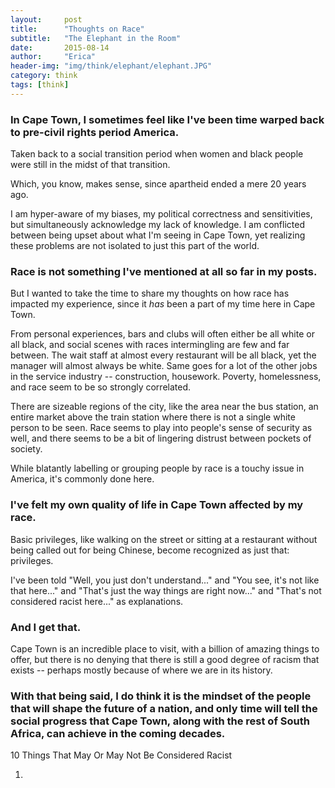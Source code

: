 ```yaml
---
layout:     post
title:      "Thoughts on Race"
subtitle:   "The Elephant in the Room"
date:       2015-08-14
author:     "Erica"
header-img: "img/think/elephant/elephant.JPG"
category: think
tags: [think]
---
```

<h3 class="section-heading">In Cape Town, I sometimes feel like I've been time warped back to pre-civil rights period America.</h3>

Taken back to a social transition period when women and black people were still in the midst of that transition.

Which, you know, makes sense, since apartheid ended a mere 20 years ago.

I am hyper-aware of my biases, my political correctness and sensitivities, but simultaneously acknowledge my lack of knowledge. I am conflicted between being upset about what I'm seeing in Cape Town, yet realizing these problems are not isolated to just this part of the world.

<h3>Race is not something I've mentioned at all so far in my posts.</h3>

But I wanted to take the time to share my thoughts on how race has impacted my experience, since it <i>has</i> been a part of my time here in Cape Town.

From personal experiences, bars and clubs will often either be all white or all black, and social scenes with races intermingling are few and far between. The wait staff at almost every restaurant will be all black, yet the manager will almost always be white. Same goes for a lot of the other jobs in the service industry -- construction, housework. Poverty, homelessness, and race seem to be so strongly correlated.

There are sizeable regions of the city, like the area near the bus station, an entire market above the train station where there is not a single white person to be seen. Race seems to play into people's sense of security as well, and there seems to be a bit of lingering distrust between pockets of society.

While blatantly labelling or grouping people by race is a touchy issue in America, it's commonly done here. 

<h3>I've felt my own quality of life in Cape Town affected by my race.</h3>

Basic privileges, like walking on the street or sitting at a restaurant without being called out for being Chinese, become recognized as just that: privileges.

I've been told "Well, you just don't understand..." and "You see, it's not like that here..." and "That's just the way things are right now..." and "That's not considered racist here..." as explanations.

<h3>And I get that.</h3>

Cape Town is an incredible place to visit, with a billion of amazing things to offer, but there is no denying that there is still a good degree of racism that exists -- perhaps mostly because of where we are in its history.

<h3>With that being said, I do think it is the mindset of the people that will shape the future of a nation, and only time will tell the social progress that Cape Town, along with the rest of South Africa, can achieve in the coming decades.</h3>

10 Things That May Or May Not Be Considered Racist

1. 
